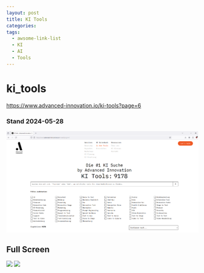 ```yaml
---
layout: post
title: KI Tools
categories: 
tags:
  - awsome-link-list
  - KI
  - AI
  - Tools
---
```


# ki_tools

https://www.advanced-innovation.io/ki-tools?page=6

### Stand 2024-05-28
![](../pics/Pasted%20image%2020240528142116.png)


## Full Screen 

![](../pics/Clipboard_05-28-2024_01.jpg)
![](../pics/Pasted%20image%2020240528142439.png)

